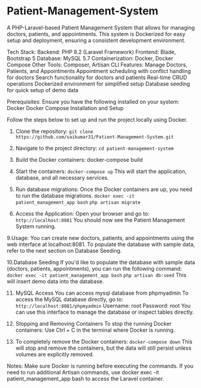 # Patient-Management-System

A PHP-Laravel-based Patient Management System that allows for managing doctors, patients, and appointments. This system is Dockerized for easy setup and deployment, ensuring a consistent development environment.

Tech Stack:
  Backend: PHP 8.2 (Laravel Framework)
  Frontend: Blade, Bootstrap 5
  Database: MySQL 5.7
  Containerization: Docker, Docker Compose
  Other Tools: Composer, Artisan CLI
Features:
  Manage Doctors, Patients, and Appointments
  Appointment scheduling with conflict handling for doctors
  Search functionality for doctors and patients
  Real-time CRUD operations
  Dockerized environment for simplified setup
  Database seeding for quick setup of demo data
  
Prerequisites:
  Ensure you have the following installed on your system:
  Docker
  Docker Compose
  Installation and Setup

Follow the steps below to set up and run the project locally using Docker.

1. Clone the repository:
`git clone https://github.com/saikumar31/Patient-Management-System.git`

2. Navigate to the project directory:
`cd patient-management-system`

4. Build the Docker containers:
docker-compose build

6. Start the containers:
`docker-compose up`
This will start the application, database, and all necessary services.

7. Run database migrations:
Once the Docker containers are up, you need to run the database migrations.
`docker exec -it patient_management_app bash`
`php artisan migrate`

8. Access the Application:
Open your browser and go to:
`http://localhost:8081`
You should now see the Patient Management System running.

9.Usage:
  You can create new doctors, patients, and appointments using the web interface at localhost:8081.
  To populate the database with sample data, refer to the next section on Database Seeding.

10.Database Seeding
  If you'd like to populate the database with sample data (doctors, patients, appointments), you can run the following command:
  `docker exec -it patient_management_app bash`
  `php artisan db:seed`
  This will insert demo data into the database.

11. MySQL Access
  You can access mysql database from phpmyadmin
  To access the MySQL database directly, go to:
  `http://localhost:8081/phpmyadmin`
  Username: root
  Password: root
  You can use this interface to manage the database or inspect tables directly.

12. Stopping and Removing Containers
  To stop the running Docker containers:
  Use Ctrl + C in the terminal where Docker is running.

13. To completely remove the Docker containers:
  `docker-compose down`
  This will stop and remove the containers, but the data will still persist unless volumes are explicitly removed.

Notes:
Make sure Docker is running before executing the commands.
If you need to run additional Artisan commands, use docker exec -it patient_management_app bash to access the Laravel container.
